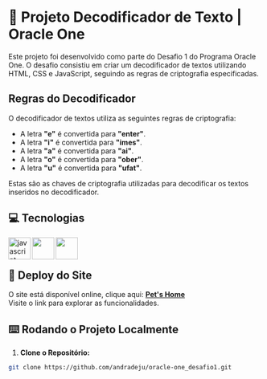 # 📝 Projeto Decodificador de Texto | Oracle One

Este projeto foi desenvolvido como parte do Desafio 1 do Programa Oracle One. O desafio consistiu em criar um decodificador de textos utilizando HTML, CSS e JavaScript, seguindo as regras de criptografia especificadas.

## Regras do Decodificador

O decodificador de textos utiliza as seguintes regras de criptografia:

- A letra **"e"** é convertida para **"enter"**.
- A letra **"i"** é convertida para **"imes"**.
- A letra **"a"** é convertida para **"ai"**.
- A letra **"o"** é convertida para **"ober"**.
- A letra **"u"** é convertida para **"ufat"**.

Estas são as chaves de criptografia utilizadas para decodificar os textos inseridos no decodificador.
 
## 💻 Tecnologias
<p align="left">
<img align="left" src="https://cdn.jsdelivr.net/gh/devicons/devicon@latest/icons/javascript/javascript-original.svg" width="44" height="44" alt="javascript" />
<img align="left" src="https://cdn.jsdelivr.net/gh/devicons/devicon/icons/html5/html5-plain-wordmark.svg" width="44" height="44" />
<img align="left" src="https://cdn.jsdelivr.net/gh/devicons/devicon/icons/css3/css3-plain-wordmark.svg" width="44" height="44" />
</p>
<br>
<br>

## 🚀 Deploy do Site
O site está disponível online, clique aqui: **[Pet's Home]()** <br>
Visite o link para explorar as funcionalidades.

## ⌨️ Rodando o Projeto Localmente

1. **Clone o Repositório:**
```bash
git clone https://github.com/andradeju/oracle-one_desafio1.git
```   




